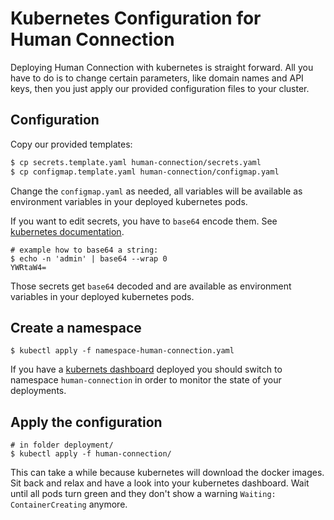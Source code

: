 # Kubernetes Configuration for Human Connection

Deploying Human Connection with kubernetes is straight forward. All you have to
do is to change certain parameters, like domain names and API keys, then you
just apply our provided configuration files to your cluster.

## Configuration

Copy our provided templates:

```bash
$ cp secrets.template.yaml human-connection/secrets.yaml
$ cp configmap.template.yaml human-connection/configmap.yaml
```

Change the `configmap.yaml` as needed, all variables will be available as
environment variables in your deployed kubernetes pods.

If you want to edit secrets, you have to `base64` encode them. See [kubernetes documentation](https://kubernetes.io/docs/concepts/configuration/secret/#creating-a-secret-manually).

```text
# example how to base64 a string:
$ echo -n 'admin' | base64 --wrap 0
YWRtaW4=
```

Those secrets get `base64` decoded and are available as environment variables in
your deployed kubernetes pods.

## Create a namespace

```text
$ kubectl apply -f namespace-human-connection.yaml
```

If you have a [kubernets dashboard](../digital-ocean/dashboard/README.md)
deployed you should switch to namespace `human-connection` in order to
monitor the state of your deployments.

## Apply the configuration

```text
# in folder deployment/ 
$ kubectl apply -f human-connection/
```

This can take a while because kubernetes will download the docker images. Sit
back and relax and have a look into your kubernetes dashboard. Wait until all
pods turn green and they don't show a warning `Waiting: ContainerCreating`
anymore.
